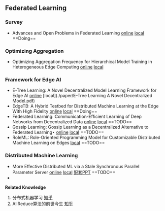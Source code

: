 ## Federated Learning



### Survey

- Advances and Open Problems in Federated Learning [online](https://arxiv.org/pdf/1912.04977.pdf) [local](./paper/1912.04977v3.pdf)  ==Doing==





### Optimizing Aggregation

- Optimizing Aggregation Frequency for Hierarchical Model Training in Heterogeneous Edge Computing [online](https://ieeexplore.ieee.org/stamp/stamp.jsp?tp=&arnumber=9707639)  [local](./paper/Optimizing_Aggregation_Frequency_for_Hierarchical_Model_Training_in_Heterogeneous_Edge_Computing.pdf)



### Framework for Edge AI

- E-Tree Learning: A Novel Decentralized Model Learning Framework for Edge AI  [online](https://arxiv.org/pdf/2008.01553.pdf) [local](./paper/E-Tree Learning A Novel Decentralized Model.pdf)
- EdgeTB: A Hybrid Testbed for Distributed Machine Learning at the Edge With High Fidelity [online](https://ieeexplore.ieee.org/abstract/document/9693130) [local](./paper/EdgeTB_A_Hybrid_Testbed_for_Distributed_Machine_Learning_at_the_Edge_With_High_Fidelity.pdf) ==Doing==
- Federated Learning: Communication-Efficient Learning of Deep Networks from Decentralized Data [online](https://arxiv.org/abs/1602.05629) [local](./paper/Federated-learning.pdf)  ==TODO==
- Gossip Learning: Gossip Learning as a Decentralized Alternative to Federated Learning⋆ [online](http://www.inf.u-szeged.hu/~ihegedus/publ/dais19a.pdf) [local](./paper/gossip-learning.pdf)  ==TODO==
- RoleML: Role-Oriented Programming Model for Customizable Distributed Machine Learning on Edges [local](./paper/RoleML.pdf) ==TODO==



### Distributed Machine Learning

- More Effective Distributed ML via a Stale Synchronous Parallel Parameter Server  [online](https://proceedings.neurips.cc/paper/2013/file/b7bb35b9c6ca2aee2df08cf09d7016c2-Paper.pdf) [local](./paper/NIPS-2013-more-effective-distributed-ml-via-a-stale-synchronous-parallel-parameter-server-Paper.pdf) [配套PPT](https://imsarchives.nus.edu.sg/oldwww/Programs/014wliv/files/qirong.pdf)  ==TODO==
- 







**Related Knowledge**

1. 分布式机器学习 [知乎](https://zhuanlan.zhihu.com/p/365662727)
2. AllReduce算法的前世今生 [知乎](https://zhuanlan.zhihu.com/p/79030485)













